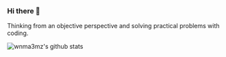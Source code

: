 ### Hi there 👋

Thinking from an objective perspective and solving practical problems with coding.

![wnma3mz's github stats]([https://github-readme-stats.vercel.app/api?username=wnma3mz&show_icons=true&hide_border=true](https://github-readme-stats-ngfvm0qr4-wnma3mz.vercel.app/api?username=wnma3mz&show_icons=true&hide_border=true&theme=prussian))

<!--
**wnma3mz/wnma3mz** is a ✨ _special_ ✨ repository because its `README.md` (this file) appears on your GitHub profile.

Here are some ideas to get you started:

- 🔭 I’m currently working on ...
- 🌱 I’m currently learning ...
- 👯 I’m looking to collaborate on ...
- 🤔 I’m looking for help with ...
- 💬 Ask me about ...
- 📫 How to reach me: ...
- 😄 Pronouns: ...
- ⚡ Fun fact: ...
-->
